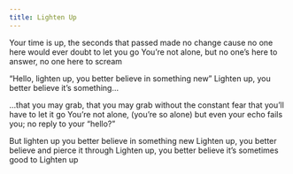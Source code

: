 ```yaml
---
title: Lighten Up
---
```


Your time is up,
the seconds that passed made no change
cause no one here
would ever doubt to let you go
You’re not alone,
but no one’s here to answer,
no one here to scream

“Hello, lighten up,
you better believe in something new”
Lighten up,
you better believe it’s something…

…that you may grab,
that you may grab
without the constant fear
that you’ll have to let it go
You’re not alone, (you’re so alone)
but even your echo fails you;
no reply to your “hello?”

But lighten up
you better believe in something new
Lighten up,
you better believe and pierce it through
Lighten up,
you better believe it’s sometimes good to
Lighten up